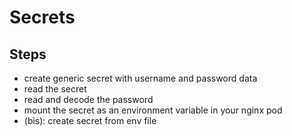 # Secrets

## Steps

- create generic secret with username and password data
- read the secret
- read and decode the password
- mount the secret as an environment variable in your nginx pod
- (bis): create secret from env file
